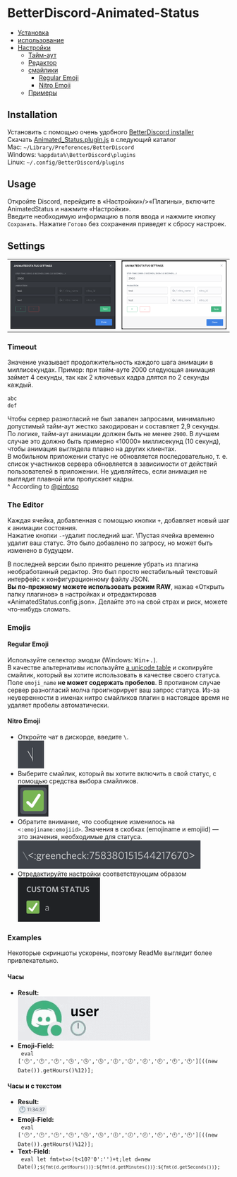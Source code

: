 # BetterDiscord-Animated-Status

* [Установка](#Installation)
* [использование](#Usage)
* [Настройки](#Settings)
  * [Тайм-аут](#Timeout)
  * [Редактор](#The-Editor)
  * [смайлики](#Emojis)
    * [Regular Emoji](#Regular-Emoji)
    * [Nitro Emoji](#Nitro-Emoji)
  * [Примеры](#Examples)

## Installation
Установить с помощью очень удобного [BetterDiscord installer](https://github.com/BetterDiscord/Installer/releases/latest) \
Скачать [Animated_Status.plugin.js](/Animated_Status.plugin.js?raw=true) в следующий каталог \
Mac: `~/Library/Preferences/BetterDiscord`\
Windows: `%appdata%\BetterDiscord\plugins`\
Linux: `~/.config/BetterDiscord/plugins`

## Usage
Откройте Discord, перейдите в «Настройки»/>«Плагины», включите AnimatedStatus и нажмите «Настройки».\
Введите необходимую информацию в поля ввода и нажмите кнопку `Сохранить`.
Нажатие `Готово` без сохранения приведет к сбросу настроек.

## Settings
<table align=center">
  <td> <img src="Screenshots/Settings_Dark.png"> </td>
  <td> <img src="Screenshots/Settings_Light.png"> </td>
</table>

### Timeout
Значение указывает продолжительность каждого шага анимации в миллисекундах.
Пример: при тайм-ауте 2000 следующая анимация займет 4 секунды, так как 2 ключевых кадра длятся по 2 секунды каждый.
```
abc
def
```
Чтобы сервер разногласий не был завален запросами, минимально допустимый тайм-аут жестко закодирован и составляет 2,9 секунды. \
По логике, тайм-аут анимации должен быть не менее `2900`. В лучшем случае это должно быть примерно «10000» миллисекунд (10 секунд), чтобы анимация выглядела плавно на других клиентах. \
В мобильном приложении статус не обновляется последовательно, т. е. список участников сервера обновляется в зависимости от действий пользователей в приложении. Не удивляйтесь, если анимация не выглядит плавной или пропускает кадры. \
^ According to [@pintoso](https://github.com/pintoso)

### The Editor
Каждая ячейка, добавленная с помощью кнопки `+`, добавляет новый шаг к анимации состояния. \
Нажатие кнопки `-`-удалит последний шаг. \Пустая ячейка временно удалит ваш статус. Это было добавлено по запросу, но может быть изменено в будущем.

В последней версии было принято решение убрать из плагина необработанный редактор. Это был просто нестабильный текстовый интерфейс к конфигурационному файлу JSON. \
**Вы по-прежнему можете использовать режим RAW**, нажав «Открыть папку плагинов» в настройках и отредактировав «AnimatedStatus.config.json». Делайте это на свой страх и риск, можете что-нибудь сломать.

### Emojis
#### Regular Emoji
Используйте селектор эмодзи (Windows: <kbd>Win</kbd>+<kbd>.</kbd>). \
В качестве альтернативы используйте [a unicode table](https://unicode.org/emoji/charts/full-emoji-list.html) и скопируйте смайлик, который вы хотите использовать в качестве своего статуса. \
Поле `emoji_name` **не может содержать пробелов**. В противном случае сервер разногласий молча проигнорирует ваш запрос статуса.
Из-за неуверенности в именах нитро смайликов плагин в настоящее время не удаляет пробелы автоматически.

#### Nitro Emoji
- Откройте чат в дискорде, введите `\`. \
  <img src="Screenshots/nitro0.png">
- Выберите смайлик, который вы хотите включить в свой статус, с помощью средства выбора смайликов. \
  <img src="Screenshots/nitro1.png">
- Обратите внимание, что сообщение изменилось на `<:emojiname:emojiid>`. Значения в скобках (emojiname и emojiid) — это значения, необходимые для статуса. \
  <img src="Screenshots/nitro2.png">
- Отредактируйте настройки соответствующим образом \
  <img src="Screenshots/nitro3.png">

### Examples
Некоторые скриншоты ускорены, поэтому ReadMe выглядит более привлекательно.

#### Часы
- **Result:** \
  <img src="Screenshots/JS_Clock.gif">
- **Emoji-Field:** \
  <code> eval ['🕛','🕐','🕑','🕒','🕓','🕔','🕕','🕖','🕗','🕘','🕙','🕚'][((new Date()).getHours()%12)]; </code>

#### Часы и с текстом
- **Result:** \
  <img src="Screenshots/JS_ClockText.png">
- **Emoji-Field:** \
  <code> eval ['🕛','🕐','🕑','🕒','🕓','🕔','🕕','🕖','🕗','🕘','🕙','🕚'][((new Date()).getHours()%12)]; </code>
- **Text-Field:** \
  <code> eval let fmt=t=>(t<10?'0':'')+t;let d=new Date();`${fmt(d.getHours())}:${fmt(d.getMinutes())}:${fmt(d.getSeconds())}`; </code>

